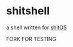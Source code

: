 # shitshell
a shell written for [shitOS](https://github.com/theverygaming/shitOS)

FORK FOR TESTING
